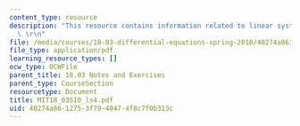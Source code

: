 ```yaml
---
content_type: resource
description: "This resource contains information related to linear systems of ODE's.\
  \ \r\n"
file: /media/courses/18-03-differential-equations-spring-2010/40274a8612753f7940474f8c7f0b313c_MIT18_03S10_ls4.pdf
file_type: application/pdf
learning_resource_types: []
ocw_type: OCWFile
parent_title: 18.03 Notes and Exercises
parent_type: CourseSection
resourcetype: Document
title: MIT18_03S10_ls4.pdf
uid: 40274a86-1275-3f79-4047-4f8c7f0b313c
---
```

